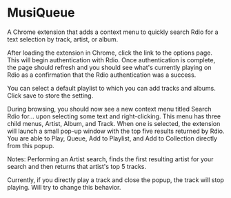 MusiQueue
============================

A Chrome extension that adds a context menu to quickly search Rdio for a text selection by track, artist, or album.

After loading the extension in Chrome, click the link to the options page. This will begin authentication with Rdio. Once authentication is complete, the page should refresh and you should see what's currently playing on Rdio as a confirmation that the Rdio authentication was a success.

You can select a default playlist to which you can add tracks and albums. Click save to store the setting.

During browsing, you should now see a new context menu titled Search Rdio for... upon selecting some text and right-clicking. This menu has three child menus, Artist, Album, and Track. When one is selected, the extension will launch a small pop-up window with the top five results returned by Rdio. You are able to Play, Queue, Add to Playlist, and Add to Collection directly from this popup.

Notes:
Performing an Artist search, finds the first resulting artist for your search and then returns that artist's top 5 tracks.

Currently, if you directly play a track and close the popup, the track will stop playing. Will try to change this behavior.


